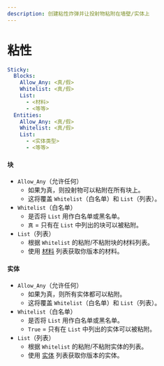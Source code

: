 ```yaml
---
description: 创建粘性炸弹并让投射物粘附在墙壁/实体上
---
```


# 粘性

```yaml
Sticky:
  Blocks:
    Allow_Any: <真/假>
    Whitelist: <真/假>
    List:
      - <材料>
      - <等等>
  Entities:
    Allow_Any: <真/假>
    Whitelist: <真/假>
    List:
      - <实体类型>
      - <等等>
```

#### 块

* `Allow_Any`（允许任何）
  * 如果为真，则投射物可以粘附在所有块上。
  * 这将覆盖 `Whitelist`（白名单）和 `List`（列表）。
* `Whitelist`（白名单）
  * 是否将 `List` 用作白名单或黑名单。
  * `真` = 只有在 `List` 中列出的块可以被粘附。
* `List`（列表）
  * 根据 `Whitelist` 的粘附/不粘附块的材料列表。
  * 使用 [材料](https://app.gitbook.com/s/IIUkVnlH40vVBzLhWWQ8/references#material "提及") 列表获取你版本的材料。

#### 实体

* `Allow_Any`（允许任何）
  * 如果为真，则所有实体都可以粘附。
  * 这将覆盖 `Whitelist`（白名单）和 `List`（列表）。
* `Whitelist`（白名单）
  * 是否将 `List` 用作白名单或黑名单。
  * `True` = 只有在 `List` 中列出的实体可以被粘附。
* `List`（列表）
  * 根据 `Whitelist` 的粘附/不粘附实体的列表。
  * 使用 [实体](https://app.gitbook.com/s/IIUkVnlH40vVBzLhWWQ8/references#entity "提及") 列表获取你版本的实体。
